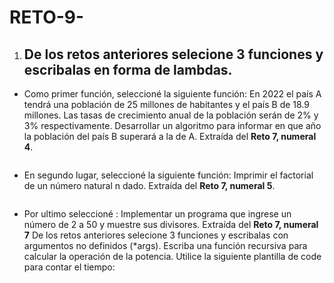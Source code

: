 # RETO-9-
 
1. De los retos anteriores selecione 3 funciones y escribalas en forma de lambdas.
   -
* Como primer función, seleccioné la siguiente función: En 2022 el país A tendrá una población de 25 millones de habitantes y el país B de 18.9 millones. Las tasas de crecimiento anual de la población serán de 2% y 3% respectivamente. Desarrollar un algoritmo para informar en que año la población del país B superará a la de A. Extraída del **Reto 7, numeral 4**.

```
```

* En segundo lugar, seleccioné la siguiente función: Imprimir el factorial de un número natural n dado. Extraída del **Reto 7, numeral 5**.
  
```

```

* Por ultimo seleccioné : Implementar un programa que ingrese un número de 2 a 50 y muestre sus divisores. Extraída del **Reto 7, numeral 7**
De los retos anteriores selecione 3 funciones y escribalas con argumentos no definidos (*args).
Escriba una función recursiva para calcular la operación de la potencia.
Utilice la siguiente plantilla de code para contar el tiempo:

```
```
